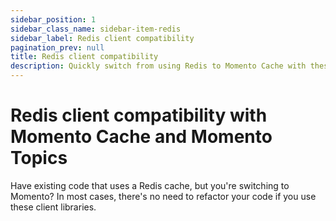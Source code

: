 ```yaml
---
sidebar_position: 1
sidebar_class_name: sidebar-item-redis
sidebar_label: Redis client compatibility
pagination_prev: null
title: Redis client compatibility
description: Quickly switch from using Redis to Momento Cache with these drop in replacement client libraries
---
```


# Redis client compatibility with Momento Cache and Momento Topics
Have existing code that uses a Redis cache, but you're switching to Momento? In most cases, there's no need to refactor your code if you use these client libraries.
